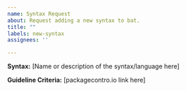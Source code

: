 ```yaml
---
name: Syntax Request
about: Request adding a new syntax to bat.
title: ""
labels: new-syntax
assignees: ''

---
```


<!--
BEFORE YOU MAKE A REQUEST:

Are you looking to add a new syntax to use on one of your devices?
Bat supports locally-installed language definitions. See the link below:

https://github.com/sharkdp/bat#adding-new-syntaxes--language-definitions

If you think adding this syntax would help others as well, please make sure that it meets our
guidelines for adding new syntaxes:

 - 10,000 downloads on packagecontrol.io
-->


**Syntax:**
[Name or description of the syntax/language here]

**Guideline Criteria:**
[packagecontro.io link here]
